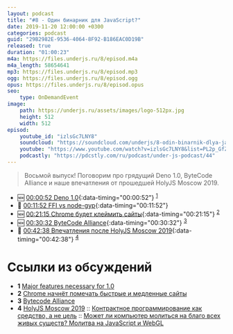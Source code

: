 ```yaml
---
layout: podcast
title: "#8 - Один бинарник для JavaScript?"
date: 2019-11-20 12:00:00 +0300
categories: podcast
guid: "29B2982E-9536-4064-8F92-B186EAC0D19B"
released: true
duration: "01:00:23"
m4a: https://files.underjs.ru/8/episod.m4a
m4a_length: 58654641
mp3: https://files.underjs.ru/8/episod.mp3
ogg: https://files.underjs.ru/8/episod.ogg
opus: https://files.underjs.ru/8/episod.opus
seo:
    type: OnDemandEvent
image:
    path: https://underjs.ru/assets/images/logo-512px.jpg
    height: 512
    width: 512
episod:
    youtube_id: "izlsGc7LNY8"
    soundcloud: "https://soundcloud.com/underjs/8-odin-binarnik-dlya-javascript"
    youtube: "https://www.youtube.com/watch?v=izlsGc7LNY8&list=PL2p_GfZz-_1OWXrKUZRBc8LzMz5FJNXW7"
    podcastly: "https://pdcstly.com/ru/podcast/under-js-podcast/44"
---
```


> Восьмой выпуск! Поговорим про грядущий Deno 1.0, ByteCode Alliance и наше впечатления от прошедшей HolyJS Moscow 2019.

- 🆕 [00:00:52 Deno 1.0](#){:data-timing="00:00:52"} <sup>[1](#note1)</sup>
- 🤔 [00:11:52 FFI vs node-gyp](#){:data-timing="00:11:52"}
- 🆕 [00:21:15 Chrome будет клеймить сайты](#){:data-timing="00:21:15"} <sup>[2](#note2)</sup>
- 🆕 [00:30:32 ByteCode Alliance](#){:data-timing="00:30:32"} <sup>[3](#note3)</sup>
- 🤔 [00:42:38 Впечатления после HolyJS Moscow 2019](#){:data-timing="00:42:38"} <sup>[4](#note4)</sup>

# Ссылки из обсуждений

- <b id="note1">1</b> [Major features necessary for 1.0 ](https://github.com/denoland/deno/issues/2473)
- <b id="note2">2</b> [Chrome начнёт помечать быстрые и медленные сайты](https://www.opennet.ru/opennews/art.shtml?num=51844)
- <b id="note3">3</b> [Bytecode Alliance](https://bytecodealliance.org/)
- <b id="note4">4</b> [HolyJS Moscow 2019](https://holyjs-moscow.ru/) :: [Контрактное программирование как средство, а не цель](https://holyjs-moscow.ru/2019/msk/talks/qp9sdze3lxb7vlru5kwis/) :: [Может ли компьютер молиться на благо всех живых существ? Молитва на JavaScript и WebGL](https://holyjs-moscow.ru/2019/msk/talks/4yu3tnve11pvazkz9rk9hg/)
